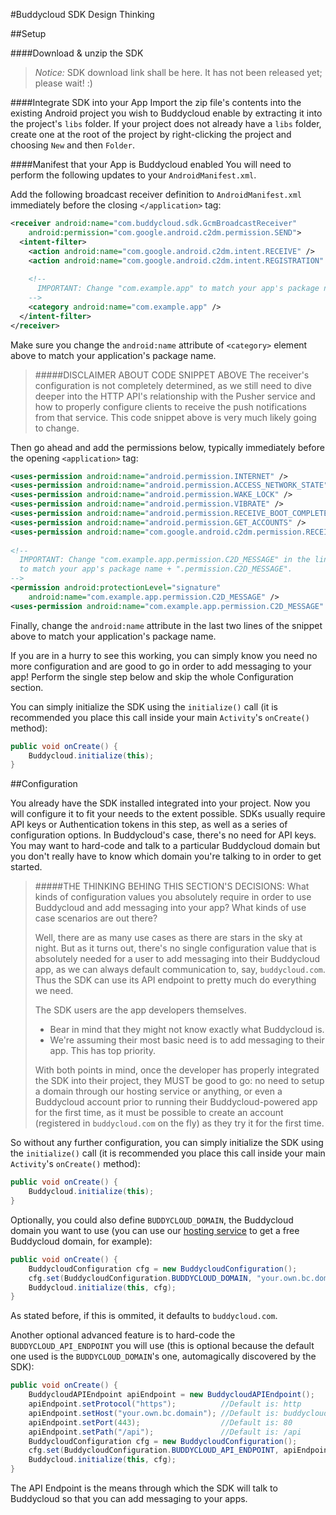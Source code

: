#Buddycloud SDK Design Thinking

##Setup

####Download & unzip the SDK
> *Notice:* SDK download link shall be here. It has not been released yet; please wait! :)

####Integrate SDK into your App
Import the zip file's contents into the existing Android project you wish to Buddycloud enable by extracting it into the project's `libs` folder. If your project does not already have a `libs` folder, create one at the root of the project by right-clicking the project and choosing `New` and then `Folder`.

####Manifest that your App is Buddycloud enabled
You will need to perform the following updates to your `AndroidManifest.xml`.

Add the following broadcast receiver definition to `AndroidManifest.xml` immediately before the closing `</application>` tag:

```xml
<receiver android:name="com.buddycloud.sdk.GcmBroadcastReceiver"
    android:permission="com.google.android.c2dm.permission.SEND">
  <intent-filter>
    <action android:name="com.google.android.c2dm.intent.RECEIVE" />
    <action android:name="com.google.android.c2dm.intent.REGISTRATION" />
 
    <!--
      IMPORTANT: Change "com.example.app" to match your app's package name.
    -->
    <category android:name="com.example.app" />
  </intent-filter>
</receiver>
```
Make sure you change the `android:name` attribute of `<category>` element above to match your application's package name.

> #####DISCLAIMER ABOUT CODE SNIPPET ABOVE
> The receiver's configuration is not completely determined, as we still need to dive deeper into the HTTP API's relationship with the Pusher service and how to properly configure clients to receive the push notifications from that service. This code snippet above is very much likely going to change.

Then go ahead and add the permissions below, typically immediately before the opening `<application>` tag:

```xml
<uses-permission android:name="android.permission.INTERNET" />
<uses-permission android:name="android.permission.ACCESS_NETWORK_STATE" />
<uses-permission android:name="android.permission.WAKE_LOCK" />
<uses-permission android:name="android.permission.VIBRATE" />
<uses-permission android:name="android.permission.RECEIVE_BOOT_COMPLETED" />
<uses-permission android:name="android.permission.GET_ACCOUNTS" />
<uses-permission android:name="com.google.android.c2dm.permission.RECEIVE" />
 
<!--
  IMPORTANT: Change "com.example.app.permission.C2D_MESSAGE" in the lines below
  to match your app's package name + ".permission.C2D_MESSAGE".
-->
<permission android:protectionLevel="signature"
    android:name="com.example.app.permission.C2D_MESSAGE" />
<uses-permission android:name="com.example.app.permission.C2D_MESSAGE" />
```

Finally, change the `android:name` attribute in the last two lines of the snippet above to match your application's package name.

If you are in a hurry to see this working, you can simply know you need no more configuration and are good to go in order to add messaging to your app! Perform the single step below and skip the whole Configuration section.

You can simply initialize the SDK using the `initialize()` call (it is recommended you place this call inside your main `Activity`'s `onCreate()` method):

```java
public void onCreate() {
    Buddycloud.initialize(this);
}
```

##Configuration

You already have the SDK installed integrated into your project.
Now you will configure it to fit your needs to the extent possible.
SDKs usually require API keys or Authentication tokens in this step, as well as a series of configuration options.
In Buddycloud's case, there's no need for API keys.
You may want to hard-code and talk to a particular Buddycloud domain but you don't really have to know which domain you're talking to in order to get started.

> #####THE THINKING BEHING THIS SECTION'S DECISIONS:
> What kinds of configuration values you absolutely require in order to use Buddycloud and add messaging into your app?
> What kinds of use case scenarios are out there?
> 
> Well, there are as many use cases as there are stars in the sky at night. But as it turns out, there's no single configuration value that is absolutely needed for a user to add messaging into their Buddycloud app, as we can always default communication to, say, `buddycloud.com`. Thus the SDK can use its API endpoint to pretty much do everything we need.
> 
> The SDK users are the app developers themselves.
> 
> * Bear in mind that they might not know exactly what Buddycloud is.
> * We're assuming their most basic need is to add messaging to their app. This has top priority.
> 
> With both points in mind, once the developer has properly integrated the SDK into their project, they MUST be good to go: no need to setup a domain through our hosting service or anything, or even a Buddycloud account prior to running their  Buddycloud-powered app for the first time, as it must be possible to create an account (registered in `buddycloud.com` on the fly) as they try it for the first time.

So without any further configuration, you can simply initialize the SDK using the `initialize()` call (it is recommended you place this call inside your main `Activity`'s `onCreate()` method):

```java
public void onCreate() {
    Buddycloud.initialize(this);
}
```

Optionally, you could also define `BUDDYCLOUD_DOMAIN`, the Buddycloud domain you want to use (you can use our [hosting service](https://hosting.buddycloud.com/login) to get a free Buddycloud domain, for example):

```java
public void onCreate() {
    BuddycloudConfiguration cfg = new BuddycloudConfiguration();
    cfg.set(BuddycloudConfiguration.BUDDYCLOUD_DOMAIN, "your.own.bc.domain");
    Buddycloud.initialize(this, cfg);
}
```

As stated before, if this is ommited, it defaults to `buddycloud.com`.

Another optional advanced feature is to hard-code the `BUDDYCLOUD_API_ENDPOINT` you will use (this is optional because the default one used is the `BUDDYCLOUD_DOMAIN`'s one, automagically discovered by the SDK):

```java
public void onCreate() {
    BuddycloudAPIEndpoint apiEndpoint = new BuddycloudAPIEndpoint();
    apiEndpoint.setProtocol("https");          //Default is: http
    apiEndpoint.setHost("your.own.bc.domain"); //Default is: buddycloud.com
    apiEndpoint.setPort(443);                  //Default is: 80
    apiEndpoint.setPath("/api");               //Default is: /api
    BuddycloudConfiguration cfg = new BuddycloudConfiguration();
    cfg.set(BuddycloudConfiguration.BUDDYCLOUD_API_ENDPOINT, apiEndpoint.build());
    Buddycloud.initialize(this, cfg);
}
```
The API Endpoint is the means through which the SDK will talk to Buddycloud so that you can add messaging to your apps.
